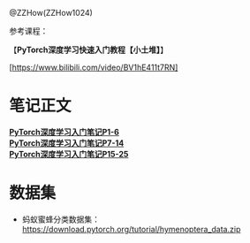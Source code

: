 @ZZHow(ZZHow1024)

参考课程：

【**PyTorch深度学习快速入门教程【小土堆】**】

[https://www.bilibili.com/video/BV1hE411t7RN]

# 笔记正文

[**PyTorch深度学习入门笔记P1-6**](./P1-6)  
[**PyTorch深度学习入门笔记P7-14**](./P7-14)  
[**PyTorch深度学习入门笔记P15-25**](./P15-25)  

# 数据集

- 蚂蚁蜜蜂分类数据集：https://download.pytorch.org/tutorial/hymenoptera_data.zip
